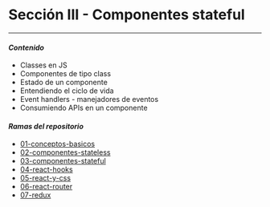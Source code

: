 # Sección III - Componentes stateful

---

#### *Contenido*

- Classes en JS
- Componentes de tipo class
- Estado de un componente
- Entendiendo el ciclo de vida
- Event handlers - manejadores de eventos
- Consumiendo APIs en un componente

#### *Ramas del repositorio*

- [01-conceptos-basicos](japsolo/curso-react/tree/01-conceptos-basicos)
- [02-componentes-stateless](japsolo/curso-react/tree/02-componentes-stateless)
- [03-componentes-stateful](japsolo/curso-react/tree/03-componentes-stateful)
- [04-react-hooks](japsolo/curso-react/tree/04-react-hooks)
- [05-react-y-css](japsolo/curso-react/tree/05-react-y-css)
- [06-react-router](japsolo/curso-react/tree/06-react-router)
- [07-redux](japsolo/curso-react/tree/07-redux)